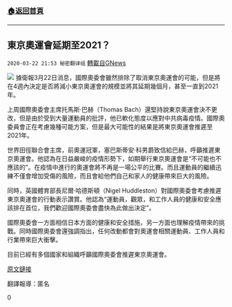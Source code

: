 ###  [:house:返回首頁](https://github.com/ourhimalayas/txt)
---

## 東京奧運會延期至2021？
`2020-03-22 21:53 秘密翻译组` [轉載自GNews](https://gnews.org/zh-hant/149164/)

![](https://s3-ap-northeast-1.amazonaws.com/news.guo.offload.media/wp-content/uploads/2020/03/22215253/83804371-DE0D-4311-ACFF-9DC7A76270E3.jpeg)
據衛報3月22日消息，國際奧委會雖然排除了取消東京奧運會的可能，但是將在4週內決定是否將減小東京奧運會的規模並將其延期幾個月，甚至一直到2021年。

上周國際奧委會主席托馬斯·巴赫（Thomas Bach）還堅持說東京奧運會決不更改，但是由於受到大量運動員的批評，他已軟化態度以應對中共病毒疫情。國際奧委員會正在考慮幾種可能方案，但是最大可能性的結果是將東京奧運會推遲至2021年。

世界田徑聯合會主席，前奧運冠軍，塞巴斯蒂安·科男爵致信給巴赫，呼籲推遲東京奧運會。他認為在日益嚴峻的疫情形勢下，如期舉行東京奧運會是“不可能也不應該的”。在疫情中進行的奧運會將不再是一場公平的比賽。而且運動員的繼續迅練不僅會增加受傷的風險，而且會給他們自己和家人的健康帶來巨大的風險。

同時，英國體育部長尼爾·哈德斯頓（Nigel Huddleston）對國際奧委會考慮推遲東京奧運會的行動表示讚賞。他認為“運動員，觀眾，和工作人員的健康和安全應該排在首位，我們歡迎國際奧委會盡快為此做出決定”。

國際奧委會一方面相信日本方面的健康和安全措施，另一方面也理解疫情帶來的挑戰。同時國際奧委會還強調指出，任何改動都會對奧運會相關運動員、工作人員和行業帶來巨大衝擊。

目前已經有多個國家和組織呼籲國際奧委會推遲東京奧運會。

[原文鏈接](https://www.theguardian.com/sport/2020/mar/22/ioc-expected-to-make-decision-on-tokyo-2020-olympics-within-four-weeks)

翻譯報導：匿名

0
